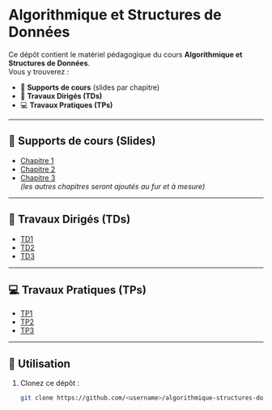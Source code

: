 # Algorithmique et Structures de Données

Ce dépôt contient le matériel pédagogique du cours **Algorithmique et Structures de Données**.  
Vous y trouverez :

- 📑 **Supports de cours** (slides par chapitre)  
- 📝 **Travaux Dirigés (TDs)**  
- 💻 **Travaux Pratiques (TPs)**  

---

## 📑 Supports de cours (Slides)

- [Chapitre 1](slides/chapter1.pdf)  
- [Chapitre 2](slides/chapter2.pdf)  
- [Chapitre 3](slides/chapter3.pdf)  
*(les autres chapitres seront ajoutés au fur et à mesure)*

---

## 📝 Travaux Dirigés (TDs)

- [TD1](TDs/TD1.pdf)  
- [TD2](TDs/TD2.pdf)  
- [TD3](TDs/TD3.pdf)  

---

## 💻 Travaux Pratiques (TPs)

- [TP1](TPs/TP1.pdf)  
- [TP2](TPs/TP2.pdf)  
- [TP3](TPs/TP3.pdf)  

---

## 🚀 Utilisation

1. Clonez ce dépôt :  
   ```bash
   git clone https://github.com/<username>/algorithmique-structures-donnees.git
